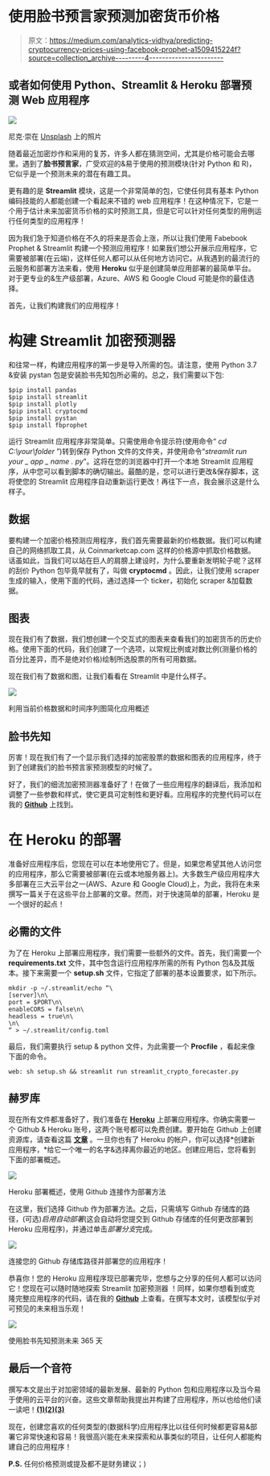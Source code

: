 # 使用脸书预言家预测加密货币价格

> 原文：<https://medium.com/analytics-vidhya/predicting-cryptocurrency-prices-using-facebook-prophet-a1509415224f?source=collection_archive---------4----------------------->

## 或者如何使用 Python、Streamlit & Heroku 部署预测 Web 应用程序

![](img/a0fadbd7a916bad79a6bf9eb61be1fdd.png)

尼克·崇在 [Unsplash](https://unsplash.com/s/photos/stock-market?utm_source=unsplash&utm_medium=referral&utm_content=creditCopyText) 上的照片

随着最近加密炒作和采用的复苏，许多人都在猜测空间，尤其是价格可能会去哪里。遇到了**脸书预言家**，广受欢迎的&易于使用的预测模块(针对 Python 和 R)，它似乎是一个预测未来的潜在有趣工具。

更有趣的是 **Streamlit** 模块，这是一个非常简单的包，它使任何具有基本 Python 编码技能的人都能创建一个看起来不错的 web 应用程序！在这种情况下，它是一个用于估计未来加密货币价格的实时预测工具，但是它可以针对任何类型的用例运行任何类型的应用程序！

因为我们急于知道价格在不久的将来是否会上涨，所以让我们使用 Fabebook Prophet & Streamlit 构建一个预测应用程序！如果我们想公开展示应用程序，它需要被部署(在云端)，这样任何人都可以从任何地方访问它。从我遇到的最流行的云服务和部署方法来看，使用 **Heroku** 似乎是创建简单应用部署的最简单平台。对于更专业的&生产级部署，Azure、AWS 和 Google Cloud 可能是你的最佳选择。

首先，让我们构建我们的应用程序！

# 构建 Streamlit 加密预测器

和往常一样，构建应用程序的第一步是导入所需的包。请注意，使用 Python 3.7 &安装 pystan 包是安装脸书先知包所必需的。总之，我们需要以下包:

```
$pip install pandas 
$pip install streamlit 
$pip install plotly 
$pip install cryptocmd 
$pip install pystan
$pip install fbprophet
```

运行 Streamlit 应用程序非常简单。只需使用命令提示符(使用命令“ *cd C:\your\folder* ”)转到保存 Python 文件的文件夹，并使用命令“*streamlit run your _ app _ name . py*”。这将在您的浏览器中打开一个本地 Streamlit 应用程序，从中您可以看到脚本的确切输出。最酷的是，您可以进行更改&保存脚本，这将使您的 Streamlit 应用程序自动重新运行更改！再往下一点，我会展示这是什么样子。

## 数据

要构建一个加密价格预测应用程序，我们首先需要最新的价格数据。我们可以构建自己的网络抓取工具，从 Coinmarketcap.com 这样的价格源中抓取价格数据。话虽如此，当我们可以站在巨人的肩膀上建设时，为什么要重新发明轮子呢？这样的刮价 Python 包毕竟早就有了，叫做 **cryptocmd** 。因此，让我们使用 scraper 生成的输入，使用下面的代码，通过选择一个 ticker，初始化 scraper &加载数据。

## 图表

现在我们有了数据，我们想创建一个交互式的图表来查看我们的加密货币的历史价格。使用下面的代码，我们创建了一个选项，以常规比例或对数比例(测量价格的百分比差异，而不是绝对价格)绘制所选股票的所有可用数据。

现在我们有了数据和图，让我们看看在 Streamlit 中是什么样子。

![](img/217bb8bfe3b55d31dc1a6b970326a59c.png)

利用当前价格数据和时间序列图简化应用概述

## 脸书先知

厉害！现在我们有了一个显示我们选择的加密股票的数据和图表的应用程序，终于到了创建我们的脸书预言家预测模型的时候了。

好了，我们的细流加密预测器准备好了！在做了一些应用程序的翻译后，我添加和调整了一些参数和样式，使它更具可定制性和更好看。应用程序的完整代码可以在我的 [**Github**](https://github.com/michaeltuijp/streamlit-crypto-forecaster) 上找到。

# 在 Heroku 的部署

准备好应用程序后，您现在可以在本地使用它了。但是，如果您希望其他人访问您的应用程序，那么它需要被部署(在云或本地服务器上)。大多数生产级应用程序大多部署在三大云平台之一(AWS、Azure 和 Google Cloud)上，为此，我将在未来撰写一篇关于在这些平台上部署的文章。然而，对于快速简单的部署，Heroku 是一个很好的起点！

## 必需的文件

为了在 Heroku 上部署应用程序，我们需要一些额外的文件。首先，我们需要一个 **requirements.txt** 文件，其中包含运行应用程序所需的所有 Python 包&及其版本。接下来需要一个 **setup.sh** 文件，它指定了部署的基本设置要求，如下所示。

```
mkdir -p ~/.streamlit/echo “\
[server]\n\
port = $PORT\n\
enableCORS = false\n\
headless = true\n\
\n\
“ > ~/.streamlit/config.toml
```

最后，我们需要执行 setup & python 文件，为此需要一个 **Procfile** ，看起来像下面的命令。

```
web: sh setup.sh && streamlit run streamlit_crypto_forecaster.py
```

## 赫罗库

现在所有文件都准备好了，我们准备在 [**Heroku**](https://heroku.com/) 上部署应用程序。你确实需要一个 Github & Heroku 账号，这两个账号都可以免费创建。要开始在 Github 上创建资源库，请查看这篇 [**文章**](/swlh/a-beginners-guide-to-github-e4747a93765c) 。一旦你也有了 Heroku 的帐户，你可以选择*创建新应用程序，*给它一个唯一的名字&选择离你最近的地区。创建应用后，您将看到下面的部署概述。

![](img/b67805efdf050c9c7a3f4d56d3f5db4a.png)

Heroku 部署概述，使用 Github 连接作为部署方法

在这里，我们选择 Github 作为部署方法。之后，只需填写 Github 存储库的路径，(可选)*启用自动部署*(这会自动将您提交到 Github 存储库的任何更改部署到 Heroku 应用程序)，并通过单击*部署分支*完成。

![](img/4dcdfc38c5355ff7f76fd0858eaec28b.png)

连接您的 Github 存储库路径并部署您的应用程序！

恭喜你！您的 Heroku 应用程序现已部署完毕，您想与之分享的任何人都可以访问它！您现在可以随时随地探索 Streamlit 加密预测器 ！同样，如果你想看到或克隆完整应用程序的代码，请在我的 [**Github**](https://github.com/michaeltuijp/streamlit-crypto-forecaster) 上查看。在撰写本文时，该模型似乎对可预见的未来相当乐观！

![](img/a0fb60c170cd9681d81271a4240ab777.png)

使用脸书先知预测未来 365 天

## 最后一个音符

撰写本文是出于对加密领域的最新发展、最新的 Python 包和应用程序以及当今易于使用的云平台的兴奋。这些文章帮助我提出并构建了应用程序，所以也给他们读一读吧！[**(1)**](https://towardsdatascience.com/time-series-analysis-with-facebook-prophet-how-it-works-and-how-to-use-it-f15ecf2c0e3a)[**(2)**](https://towardsdatascience.com/time-series-modeling-of-bitcoin-prices-5133edfec30b)[**(3)**](https://towardsdatascience.com/deploying-a-prophet-forecasting-model-with-streamlit-to-heroku-caf1729bd917)

现在，创建您喜欢的任何类型的(数据科学)应用程序比以往任何时候都更容易&部署它非常快速和容易！我很高兴能在未来探索和从事类似的项目，让任何人都能构建自己的应用程序！

**P.S.** 任何价格预测或提及都不是财务建议；)